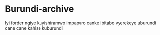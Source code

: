 # Burundi-archive

Iyi forder ngiye kuyishiramwo impapuro canke ibitabo vyerekeye uburundi
cane cane kahise kuburundi
